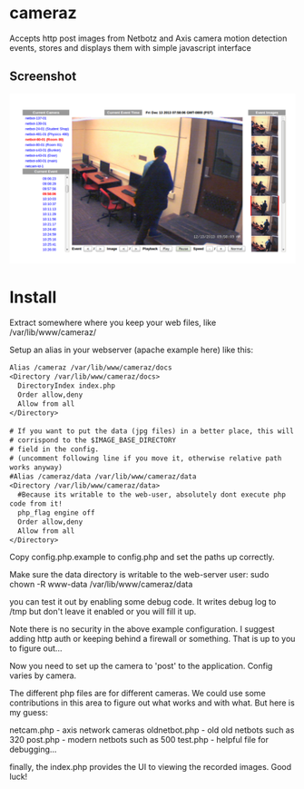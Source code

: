 cameraz
=======

Accepts http post images from Netbotz and Axis camera motion detection events, stores and displays them with simple javascript interface


Screenshot
----------
![Screenshot of Cameraz in action](cameraz_screengrab.png)


Install
=======

Extract somewhere where you keep your web files, like /var/lib/www/cameraz/

Setup an alias in your webserver (apache example here) like this:

    Alias /cameraz /var/lib/www/cameraz/docs
    <Directory /var/lib/www/cameraz/docs>
      DirectoryIndex index.php
      Order allow,deny
      Allow from all 
    </Directory>
    
    # If you want to put the data (jpg files) in a better place, this will 
    # corrispond to the $IMAGE_BASE_DIRECTORY 
    # field in the config.
    # (uncomment following line if you move it, otherwise relative path works anyway)
    #Alias /cameraz/data /var/lib/www/cameraz/data
    <Directory /var/lib/www/cameraz/data>
      #Because its writable to the web-user, absolutely dont execute php code from it!
      php_flag engine off
      Order allow,deny
      Allow from all 
    </Directory>


Copy config.php.example to config.php and set the paths up correctly.

Make sure the data directory is writable to the web-server user:
    sudo chown -R www-data /var/lib/www/cameraz/data

you can test it out by enabling some debug code. It writes debug log to /tmp but don't leave
it enabled or you will fill it up.

Note there is no security in the above example configuration. I suggest adding http auth 
or keeping behind a firewall or something. That is up to you to figure out...

Now you need to set up the camera to 'post' to the application. Config varies by camera. 

The different php files are for different cameras. We could use some contributions in this area
to figure out what works and with what. But here is my guess:

  netcam.php - axis network cameras
  oldnetbot.php - old old netbots such as 320
  post.php - modern netbots such as 500
  test.php - helpful file for debugging...

finally, the index.php provides the UI to viewing the recorded images. Good luck!
